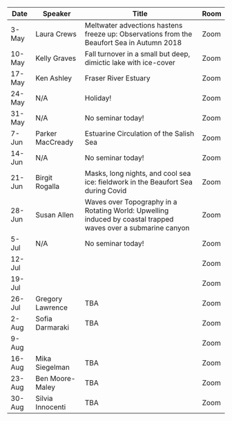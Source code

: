 Date  |  Speaker                                            |  Title                                                                                                |  Room
---------|-----------------------------------------------------|---------------------------------------------------------------------------------------------------------------------|------
3-May   |  Laura Crews                                             |  Meltwater advections hastens freeze up: Observations from the Beaufort Sea in Autumn 2018                                                                                           |  Zoom
10-May   |  Kelly Graves                                             |  Fall turnover in a small but deep, dimictic lake with ice-cover                                                                                          |  Zoom
17-May   | Ken Ashley                                             |  Fraser River Estuary                                                                                          |  Zoom
24-May   |  N/A                                             |  Holiday!                                                                                           |  Zoom
31-May   |  N/A                                             |  No seminar today!                                                                                           |  Zoom
7-Jun   |  Parker MacCready                                             |  Estuarine Circulation of the Salish Sea                                                                                           |  Zoom
14-Jun   |  N/A                                           |  No seminar today!                                                                                           |  Zoom
21-Jun   |  Birgit Rogalla                                             |  Masks, long nights, and cool sea ice: fieldwork in the Beaufort Sea during Covid                                                                                           |  Zoom
28-Jun   |  Susan Allen                                             |  Waves over Topography in a Rotating World: Upwelling induced by coastal trapped waves over a submarine canyon                                                                                           |  Zoom
5-Jul   |  N/A                                             |  No seminar today!                                                                                           |  Zoom
12-Jul   |  <!--Speaker  here -->                                             |  <!--Title here-->                                                                                           |  Zoom
19-Jul   |  <!--Speaker  here -->                                             |  <!--Title here-->                                                                                           |  Zoom
26-Jul   |  Gregory Lawrence                                            |  TBA                                                                                           |  Zoom
2-Aug   |  Sofia Darmaraki                                             |  TBA                                                                                           |  Zoom
9-Aug   |  <!--Speaker  here -->                                             |  <!--Title here-->                                                                                           |  Zoom
16-Aug   |  Mika Siegelman                                             |  TBA                                                                                           |  Zoom
23-Aug   |  Ben Moore-Maley                                             |  TBA                                                                                           |  Zoom
30-Aug   |  Silvia Innocenti                                             |  TBA                                                                                          |  Zoom